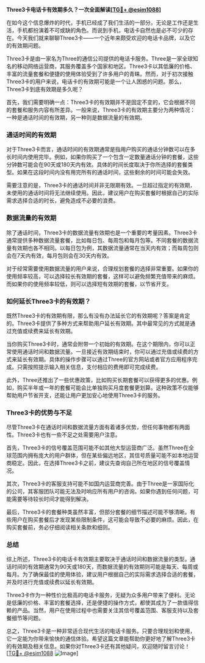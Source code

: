 **Three3卡电话卡有效期多久？一次全面解读[[TG💪+ @esim1088](https://t.me/s/esim1088)]**

在如今这个信息爆炸的时代，手机已经成了我们生活的一部分。无论是工作还是生活，手机都扮演着不可或缺的角色。而说到手机，电话卡自然也是必不可少的存在。今天我们就来聊聊Three3卡——一个近年来颇受欢迎的电话卡品牌，以及它的有效期问题。

Three3卡是由一家名为Three的通信公司提供的电话卡服务。Three是一家全球知名的移动网络运营商，其服务覆盖多个国家和地区。Three3卡以其低廉的价格、丰富的流量套餐和便捷的使用体验受到了许多用户的青睐。然而，对于初次接触Three3卡的用户来说，电话卡的有效期可能是一个让人困惑的问题。那么，Three3卡到底有效期是多久呢？

首先，我们需要明确一点：Three3卡的有效期并不是固定不变的，它会根据不同的套餐和服务内容有所差异。一般来说，Three3卡的有效期主要分为两种情况：一种是通话时间的有效期，另一种则是数据流量的有效期。

### **通话时间的有效期**

对于Three3卡而言，通话时间的有效期通常是指用户购买的通话分钟数可以在多长时间内使用完毕。例如，如果你购买了一个包含一定数量通话分钟的套餐，这些分钟数可能会在90天或180天内有效。具体的时间长度取决于你所选择的套餐类型。如果在这段时间内没有用完所有的通话时间，这些剩余的时间可能会失效。

需要注意的是，Three3卡的通话时间并非无限期有效。一旦超过指定的有效期，未使用的通话时间将无法继续使用。因此，建议用户在购买套餐时根据自己的实际需求选择合适的时长，避免造成不必要的浪费。

### **数据流量的有效期**

除了通话时间，Three3卡的数据流量有效期也是一个重要的考量因素。Three3卡通常提供多种数据流量套餐，比如每日包、每周包和每月包等。不同套餐的数据流量有效期也各不相同。以每日包为例，其数据流量通常在当天内有效；而每周包则会在7天内有效，每月包则会在30天内有效。

对于经常需要使用数据流量的用户来说，合理规划套餐的选择非常重要。如果你的使用频率较高，可以选择较长有效期的套餐，这样可以避免频繁充值带来的麻烦。而如果你的使用频率较低，则可以选择短有效期的套餐，以节省开支。

### **如何延长Three3卡的有效期？**

既然Three3卡的有效期有限，那么有没有办法延长它的有效期呢？答案是肯定的。Three3卡提供了多种方式来帮助用户延长有效期。其中最常见的方式就是通过充值或续费来延长有效期。

当你购买Three3卡时，通常会附带一个初始的有效期。在这个期限内，你可以正常使用通话时间和数据流量。一旦接近有效期结束时，你可以通过充值或续费的方式来延长有效期。具体的操作步骤可以通过Three的官方网站或者官方应用程序完成。只需按照提示输入相关信息，支付相应的费用即可完成续费。

此外，Three还推出了一些优惠政策，比如购买长期套餐可以获得更多的优惠。例如，购买半年或一年的套餐可能会比单独购买月度套餐更划算。这种政策不仅能够帮助用户节省开支，还能让用户更加安心地使用Three3卡的服务。

### **Three3卡的优势与不足**

尽管Three3卡在通话时间和数据流量方面有着诸多优势，但任何事物都有两面性。Three3卡也有一些不足之处需要用户注意。

首先，Three3卡的信号覆盖范围可能不如其他大型运营商广泛。虽然Three在全球范围内拥有庞大的用户群体，但在某些偏远地区，其信号质量可能不如本地运营商稳定。因此，在选择Three3卡之前，建议先查询自己所在地区的信号覆盖情况。

其次，Three3卡的客服支持可能不如国内运营商完善。由于Three是一家国际化的公司，其客服团队可能无法及时响应所有用户的咨询。如果你遇到任何问题，可能需要等待较长时间才能得到解决。

最后，Three3卡的套餐种类虽然丰富，但部分套餐的细节描述可能不够清晰。有些用户在购买套餐后才发现某些限制条件，这可能会导致不必要的麻烦。因此，在购买套餐前，务必仔细阅读相关条款和细则。

### **总结**

综上所述，Three3卡的电话卡有效期主要取决于通话时间和数据流量的类型。通话时间的有效期通常为90天或180天，而数据流量的有效期则可能是每天、每周或每月。为了确保最佳的使用体验，建议用户根据自己的实际需求选择合适的套餐，并及时进行充值或续费以延长有效期。

Three3卡作为一种性价比极高的电话卡服务，无疑为众多用户带来了便利。无论是低廉的价格、丰富的套餐选择，还是便捷的操作方式，都使其成为了一款值得信赖的产品。当然，用户在使用过程中也需要关注其信号覆盖范围、客服支持以及套餐细节等问题。

总之，Three3卡是一种非常适合现代生活的电话卡服务。只要合理规划和使用，它一定能为你带来愉快的通信体验。希望这篇文章能帮助你更好地了解Three3卡的有效期及相关信息。如果你对Three3卡还有其他疑问，欢迎随时留言讨论！[[TG💪+ @esim1088](https://t.me/s/esim1088) ![Image](https://i.postimg.cc/4NQfJmqS/Snipaste-2025-05-13-00-14-12.png)]